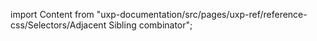 
import Content from "uxp-documentation/src/pages/uxp-ref/reference-css/Selectors/Adjacent Sibling combinator";

<Content query="product=photoshop"/>
